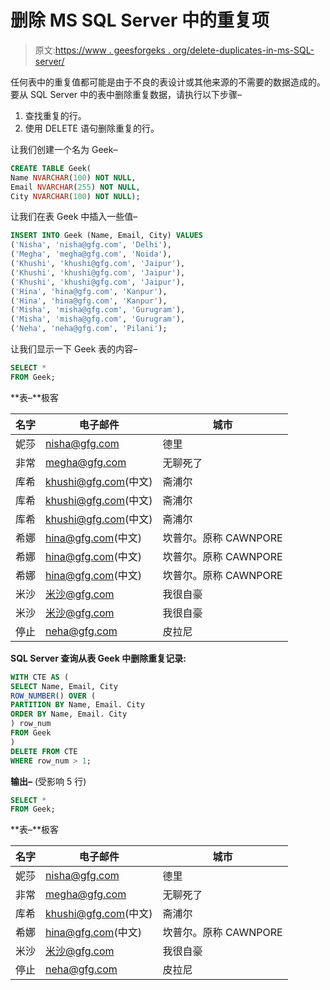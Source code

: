 # 删除 MS SQL Server 中的重复项

> 原文:[https://www . geesforgeks . org/delete-duplicates-in-ms-SQL-server/](https://www.geeksforgeeks.org/delete-duplicates-in-ms-sql-server/)

任何表中的重复值都可能是由于不良的表设计或其他来源的不需要的数据造成的。要从 SQL Server 中的表中删除重复数据，请执行以下步骤–

1.  查找重复的行。
2.  使用 DELETE 语句删除重复的行。

让我们创建一个名为 Geek–

```sql
CREATE TABLE Geek(
Name NVARCHAR(100) NOT NULL,
Email NVARCHAR(255) NOT NULL,
City NVARCHAR(100) NOT NULL);
```

让我们在表 Geek 中插入一些值–

```sql
INSERT INTO Geek (Name, Email, City) VALUES
('Nisha', 'nisha@gfg.com', 'Delhi'),
('Megha', 'megha@gfg.com', 'Noida'),
('Khushi', 'khushi@gfg.com', 'Jaipur'),
('Khushi', 'khushi@gfg.com', 'Jaipur'),
('Khushi', 'khushi@gfg.com', 'Jaipur'),
('Hina', 'hina@gfg.com', 'Kanpur'),
('Hina', 'hina@gfg.com', 'Kanpur'),
('Misha', 'misha@gfg.com', 'Gurugram'),
('Misha', 'misha@gfg.com', 'Gurugram'),
('Neha', 'neha@gfg.com', 'Pilani');
```

让我们显示一下 Geek 表的内容–

```sql
SELECT * 
FROM Geek;
```

**表–**极客

| 名字 | 电子邮件 | 城市 |
| --- | --- | --- |
| 妮莎 | nisha@gfg.com | 德里 |
| 非常 | megha@gfg.com | 无聊死了 |
| 库希 | khushi@gfg.com(中文) | 斋浦尔 |
| 库希 | khushi@gfg.com(中文) | 斋浦尔 |
| 库希 | khushi@gfg.com(中文) | 斋浦尔 |
| 希娜 | hina@gfg.com(中文) | 坎普尔。原称 CAWNPORE |
| 希娜 | hina@gfg.com(中文) | 坎普尔。原称 CAWNPORE |
| 希娜 | hina@gfg.com(中文) | 坎普尔。原称 CAWNPORE |
| 米沙 | 米沙@gfg.com | 我很自豪 |
| 米沙 | 米沙@gfg.com | 我很自豪 |
| 停止 | neha@gfg.com | 皮拉尼 |

**SQL Server 查询从表 Geek 中删除重复记录:**

```sql
WITH CTE AS (
SELECT Name, Email, City
ROW_NUMBER() OVER (
PARTITION BY Name, Email. City
ORDER BY Name, Email. City
) row_num
FROM Geek
)
DELETE FROM CTE
WHERE row_num > 1;
```

**输出–**
(受影响 5 行)

```sql
SELECT * 
FROM Geek;
```

**表–**极客

| 名字 | 电子邮件 | 城市 |
| --- | --- | --- |
| 妮莎 | nisha@gfg.com | 德里 |
| 非常 | megha@gfg.com | 无聊死了 |
| 库希 | khushi@gfg.com(中文) | 斋浦尔 |
| 希娜 | hina@gfg.com(中文) | 坎普尔。原称 CAWNPORE |
| 米沙 | 米沙@gfg.com | 我很自豪 |
| 停止 | neha@gfg.com | 皮拉尼 |